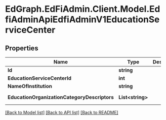 # EdGraph.EdFiAdmin.Client.Model.EdfiAdminApiEdfiAdminV1EducationServiceCenter

## Properties

Name | Type | Description | Notes
------------ | ------------- | ------------- | -------------
**Id** | **string** |  | [optional] 
**EducationServiceCenterId** | **int** |  | [optional] 
**NameOfInstitution** | **string** |  | [optional] 
**EducationOrganizationCategoryDescriptors** | **List&lt;string&gt;** |  | [optional] [readonly] 

[[Back to Model list]](../README.md#documentation-for-models) [[Back to API list]](../README.md#documentation-for-api-endpoints) [[Back to README]](../README.md)

